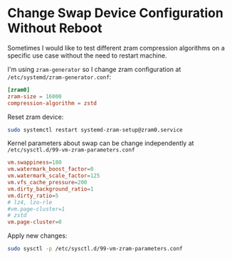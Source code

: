 # Change Swap Device Configuration Without Reboot

<!-- tl;dr starts -->

Sometimes I would like to test different zram compression algorithms on a specific use case without the need to restart machine.

<!-- tl;dr ends -->

I'm using `zram-generator` so I change zram configuration at `/etc/systemd/zram-generator.conf`:

```conf
[zram0]
zram-size = 16000
compression-algorithm = zstd
```

Reset zram device:

```sh
sudo systemctl restart systemd-zram-setup@zram0.service
```

Kernel parameters about swap can be change independently at `/etc/sysctl.d/99-vm-zram-parameters.conf`

```conf
vm.swappiness=180
vm.watermark_boost_factor=0
vm.watermark_scale_factor=125
vm.vfs_cache_pressure=200
vm.dirty_background_ratio=1
vm.dirty_ratio=5
# lz4, lzo-rle
#vm.page-cluster=1
# zstd
vm.page-cluster=0
```

Apply new changes:

```sh
sudo sysctl -p /etc/sysctl.d/99-vm-zram-parameters.conf
```
